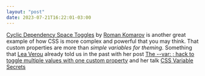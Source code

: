 ```yaml
---
layout: "post"
date: 2023-07-21T16:22:01-03:00
---
```


[Cyclic Dependency Space Toggles](https://kizu.dev/cyclic-toggles/) by [Roman Komarov](https://kizu.dev/) is another great example of how CSS is more complex and powerful that you may think. That custom properties are more than *simple variables for theming*. Something that [Lea Verou](https://lea.verou.me/) already told us in the past with her post [The --var: ; hack to toggle multiple values with one custom property](https://lea.verou.me/blog/2020/10/the-var-space-hack-to-toggle-multiple-values-with-one-custom-property/) and her talk [CSS Variable Secrets](https://www.youtube.com/watch?v=ZuZizqDF4q8)
